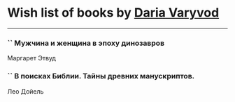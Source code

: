 # Wish list of books by [Daria Varyvod](https://www.facebook.com/profile.php?id=829893410524253)
---

### `` Мужчина и женщина в эпоху динозавров
Маргарет Этвуд

### `` В поисках Библии. Тайны древних манускриптов.
Лео Дойель

